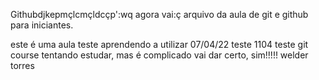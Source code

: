 Githubdjkepmçlcmçldcçp':wq
agora vai:ç
arquivo da aula de git e github para iniciantes.

este é uma aula teste
aprendendo a utilizar 07/04/22
teste 1104 teste
git course
tentando estudar, mas é complicado
vai dar certo, sim!!!!!
welder torres
